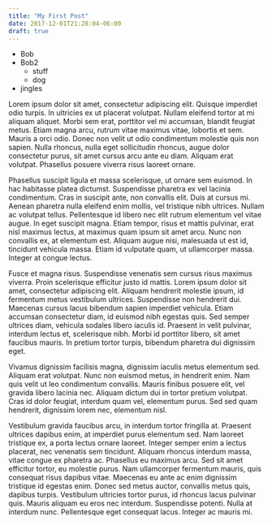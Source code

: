 ```yaml
---
title: "My First Post"
date: 2017-12-01T21:28:04-06:00
draft: true
---
```


* Bob
* Bob2
  * stuff
  * dog
* jingles

Lorem ipsum dolor sit amet, consectetur adipiscing elit. Quisque imperdiet odio turpis. In ultricies ex ut placerat volutpat. Nullam eleifend tortor at mi aliquam aliquet. Morbi sem erat, porttitor vel mi accumsan, blandit feugiat metus. Etiam magna arcu, rutrum vitae maximus vitae, lobortis et sem. Mauris a orci odio. Donec non velit ut odio condimentum molestie quis non sapien. Nulla rhoncus, nulla eget sollicitudin rhoncus, augue dolor consectetur purus, sit amet cursus arcu ante eu diam. Aliquam erat volutpat. Phasellus posuere viverra risus laoreet ornare.

Phasellus suscipit ligula et massa scelerisque, ut ornare sem euismod. In hac habitasse platea dictumst. Suspendisse pharetra ex vel lacinia condimentum. Cras in suscipit ante, non convallis elit. Duis at cursus mi. Aenean pharetra nulla eleifend enim mollis, vel tristique nibh ultrices. Nullam ac volutpat tellus. Pellentesque id libero nec elit rutrum elementum vel vitae augue. In eget suscipit magna. Etiam tempor, risus et mattis pulvinar, erat nisl maximus lectus, at maximus quam ipsum sit amet arcu. Nunc non convallis ex, at elementum est. Aliquam augue nisi, malesuada ut est id, tincidunt vehicula massa. Etiam id vulputate quam, ut ullamcorper massa. Integer at congue lectus.

Fusce et magna risus. Suspendisse venenatis sem cursus risus maximus viverra. Proin scelerisque efficitur justo id mattis. Lorem ipsum dolor sit amet, consectetur adipiscing elit. Aliquam hendrerit molestie ipsum, id fermentum metus vestibulum ultrices. Suspendisse non hendrerit dui. Maecenas cursus lacus bibendum sapien imperdiet vehicula. Etiam accumsan consectetur diam, id euismod nibh egestas quis. Sed semper ultrices diam, vehicula sodales libero iaculis id. Praesent in velit pulvinar, interdum lectus et, scelerisque nibh. Morbi id porttitor libero, sit amet faucibus mauris. In pretium tortor turpis, bibendum pharetra dui dignissim eget.

Vivamus dignissim facilisis magna, dignissim iaculis metus elementum sed. Aliquam erat volutpat. Nunc non euismod metus, in hendrerit enim. Nam quis velit ut leo condimentum convallis. Mauris finibus posuere elit, vel gravida libero lacinia nec. Aliquam dictum dui in tortor pretium volutpat. Cras id dolor feugiat, interdum quam vel, elementum purus. Sed sed quam hendrerit, dignissim lorem nec, elementum nisl.

Vestibulum gravida faucibus arcu, in interdum tortor fringilla at. Praesent ultrices dapibus enim, at imperdiet purus elementum sed. Nam laoreet tristique ex, a porta lectus ornare laoreet. Integer semper enim a lectus placerat, nec venenatis sem tincidunt. Aliquam rhoncus interdum massa, vitae congue ex pharetra ac. Phasellus eu maximus arcu. Sed sit amet efficitur tortor, eu molestie purus. Nam ullamcorper fermentum mauris, quis consequat risus dapibus vitae. Maecenas eu ante ac enim dignissim tristique id egestas enim. Donec sed metus auctor, convallis metus quis, dapibus turpis. Vestibulum ultricies tortor purus, id rhoncus lacus pulvinar quis. Mauris aliquam eu eros nec interdum. Suspendisse potenti. Nulla at interdum nunc. Pellentesque eget consequat lacus. Integer ac mauris mi.
